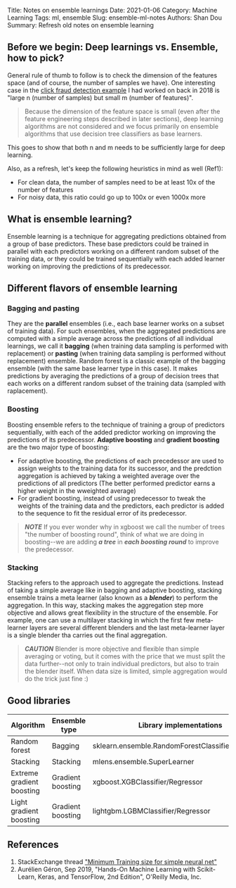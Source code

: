 Title: Notes on ensemble learnings
Date: 2021-01-06
Category: Machine Learning
Tags: ml, ensemble
Slug: ensemble-ml-notes
Authors: Shan Dou
Summary: Refresh old notes on ensemble learning



## Before we begin: Deep learnings vs. Ensemble, how to pick?
General rule of thumb to follow is to check the dimension of the features space (and of course, the number of samples we have). One interesting case in the [click fraud detection example](https://github.com/shandou/MLND_capstone/blob/master/MLNDcapstone_report_final.pdf) I had worked on back in 2018 is "large n (number of samples) but small m (number of features)". 

> Because the dimension of the feature space is small (even after the feature engineering steps described in later sections), deep learning algorithms are not considered and we focus primarily on ensemble algorithms that use decision tree classifiers as base learners.

This goes to show that both n and m needs to be sufficiently large for deep learning.

Also, as a refresh, let's keep the following heuristics in mind as well (Ref1):
* For clean data, the number of samples need to be at least 10x of the number of features
* For noisy data, this ratio could go up to 100x or even 1000x more

## What is ensemble learning?
Ensemble learning is a technique for aggregating predictions obtained from a group of base predictors. These base predictors could be trained in parallel with each predictors working on a different random subset of the training data, or they could be trained sequentially with each added learner working on improving the predictions of its predecessor.

## Different flavors of ensemble learning
### Bagging and pasting
They are the **parallel** ensembles (i.e., each base learner works on a subset of training data). For such ensembles, when the aggregated predictions are computed with a simple average across the predictions of all individual learnings, we call it **bagging** (when training data sampling is performed with replacement) or **pasting** (when training data sampling is performed without replacement) ensemble. Random forest is a classic example of the bagging ensemble (with the same base learner type in this case). It makes predictions by averaging the predictions of a group of decision trees that each works on a different random subset of the training data (sampled with raplacement).

### Boosting
Boosting ensemble refers to the technique of training a group of predictors sequentially, with each of the added predictor working on improving the predictions of its predecessor. **Adaptive boosting** and **gradient boosting** are the two major type of boosting:
* For adaptive boosting, the predictions of each precedessor are used to assign weights to the training data for its successor, and the predction aggregation is achieved by taking a weighted average over the predictions of all predictors (The better performed predictor earns a higher weight in the wweighted average)
* For gradient boosting, instead of using predecessor to tweak the weights of the training data and the predictors, each predictor is added to the sequence to fit the residual error of its predecessor.

> **_NOTE_** If you ever wonder why in xgboost we call the number of trees "the number of boosting round", think of what we are doing in boosting--we are adding ***a tree*** in ***each boosting round*** to improve the predecessor.


### Stacking
Stacking refers to the approach used to aggregate the predictions. Instead of taking a simple average like in bagging and adaptive boosting, stacking ensemble trains a meta learner (also known as a ***blender***) to perform the aggregation. In this way, stacking makes the aggregation step more objective and allows great flexibility in the structure of the ensemble. For example, one can use a multilayer stacking in which the first few meta-learner layers are several different blenders and the last meta-learner layer is a single blender tha carries out the final aggregation.

> **_CAUTION_** Blender is more objective and flexible than simple averaging or voting, but it comes with the price that we must split the data further--not only to train individual predictors, but also to train the blender itself. When data size is limited, simple aggregation would do the trick just fine :)


## Good libraries
| Algorithm                 | Ensemble type     | Library implementations                           |
|---------------------------|-------------------|---------------------------------------------------|
| Random forest             | Bagging           | sklearn.ensemble.RandomForestClassifier/Regressor |
| Stacking                  | Stacking          | mlens.ensemble.SuperLearner                       |
| Extreme gradient boosting | Gradient boosting | xgboost.XGBClassifier/Regressor                   |
| Light gradient boosting   | Gradient boosting | lightgbm.LGBMClassifier/Regressor                 |


## References
1. StackExchange thread ["Minimum Training size for simple neural net"](https://stats.stackexchange.com/questions/257292/minimum-training-size-for-simple-neural-net)
2. Aurélien Géron, Sep 2019, "Hands-On Machine Learning with Scikit-Learn, Keras, and TensorFlow, 2nd Edition", O'Reilly Media, Inc.
